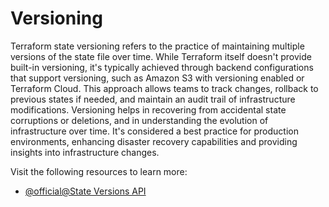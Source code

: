 # Versioning

Terraform state versioning refers to the practice of maintaining multiple versions of the state file over time. While Terraform itself doesn't provide built-in versioning, it's typically achieved through backend configurations that support versioning, such as Amazon S3 with versioning enabled or Terraform Cloud. This approach allows teams to track changes, rollback to previous states if needed, and maintain an audit trail of infrastructure modifications. Versioning helps in recovering from accidental state corruptions or deletions, and in understanding the evolution of infrastructure over time. It's considered a best practice for production environments, enhancing disaster recovery capabilities and providing insights into infrastructure changes.

Visit the following resources to learn more:

- [@official@State Versions API](https://developer.hashicorp.com/terraform/cloud-docs/api-docs/state-versions)